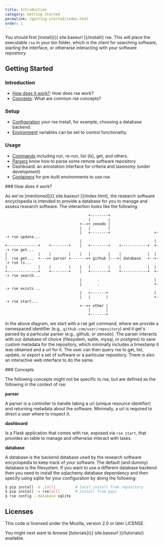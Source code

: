 ```yaml
---
title: Introduction
category: Getting Started
permalink: /getting-started/index.html
order: 1
---
```


You should first [install]({{ site.baseurl }}/install/) rse.
This will place the executable `rse` in your bin folder, which is the client
for searching software, starting the interface, or otherwise interacting with
your software repository.

## Getting Started

### Introduction

 - [How does it work?](#how-does-it-work): How does rse work?
 - [Concepts](#concepts): What are common rse concepts?

### Setup

 - [Configuration](configure/) your rse install, for example, choosing a database backend.
 - [Environment](environment/) variables can be set to control functionality.

### Usage

 - [Commands](commands/) including run, re-run, list (ls), get, and others.
 - [Parsers](parsers/) know how to parse some remote software repository
 - Dashboard: an annotation interface for criteria and taxonomy (under development)
 - [Containers](containers/) for pre-built environments to use rse.

<a id="#how-does-it-work">
### How does it work?

As we've [mentioned]({{ site.baseurl }}/index.html), the research software encyclopedia
is intended to provide a database for you to manage and assess research software.
The interaction looks like the following:

```
                                      +--------+
                                      |        |
                                  +-->+ zenodo |
                                  |   |        |
                                  |   +--------+                    +--> rse update...
                                  |                                 |
+--------------+    +--------+    |   +--------+    +------------+  +--> rse get...
|              |    |        |    |   |        |    |            |  |
|  rse get...  +--->+ parser +------->+ github |--->| database   +--+--> rse ls...
|              |    |        |    |   |        |    |            |  |
+--------------+    +--------+    |   +--------+    +------------+  +--> rse search...
                                  |       .                         |
                                  |       .                         +--> rse exists...
                                  |   +-------+                     |
                                  |   |       |                     +--> rse start...
                                  +-->+ other |
                                      |       |
                                      +-------+

```

In the above diagram, we start with a rse get command, where we provide a namespaced 
identifier (e.g., `github.com/user/repository`) and it get's parsed by a particular
parser (e.g., github, or zenodo). The parser interacts with our database of choice
(filesystem, sqlite, mysql, or postgres) to save custom metadata for the repository,
which minimally includes a timestamp it was obtained and a url for it. The
user can then query rse to get, list, update, or export a set of software or a particular
repository. There is also an interactive web interface to do the same.

<a id="#concepts">
### Concepts

The following concepts might not be specific to rse, but are defined as the following
in the context of rse:

**parser**

A parser is a controller to handle taking a uri (unique resource identifier) and returning
metadata about the software. Minimally, a url is required to direct a user where to inspect it.

**dashboard**

Is a Flask application that comes with rse, exposed via `rse start`, that provides
an table to manage and otherwise interact with tasks.

**database**

A database is the backend database used by the research software encyclopedia to keep track
of your software. The default (and dummy)
database is the filesystem. If you want to use a different database backend then you need
to install the sqlachemy database dependency and then specify using 
sqlite for your configuration by doing the following:

```bash
$ pip install -e .[all]         # local install from repository
$ pip install -e rse[all]       # install from pypi
$ rse config --database sqlite
```

## Licenses

This code is licensed under the Mozilla, version 2.0 or later LICENSE.

You might next want to browse [tutorials]({{ site.baseurl }}/tutorials/) available.
